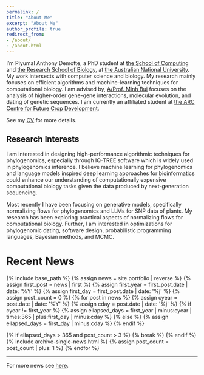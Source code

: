 ```yaml
---
permalink: /
title: "About Me"
excerpt: "About Me"
author_profile: true
redirect_from:
- /about/
- /about.html
---
```


I’m Piyumal Anthony Demotte, a PhD student at [the School of Computing](https://comp.anu.edu.au/) and [the Research School of Biology](https://biology.anu.edu.au/), at [the Australian National University](https://www.anu.edu.au/). 
My work intersects with computer science and biology. My research mainly focuses on efficient algorithms and machine-learning techniques for computational biology. 
I am advised by, [A/Prof. Minh Bui](https://anu-phylogenomics.github.io/) focuses on the analysis of higher-order gene-gene interactions, molecular evolution, and dating of genetic sequences. 
I am currently an affiliated student at [the ARC Centre for Future Crop Development](https://futurecropscentre.edu.au/).

See my [CV](/cv/) for more details.


## Research Interests

I am interested in designing high-performance algorithmic techniques for phylogenomics, especially through IQ-TREE software which is widely used in phylogenomics inference.  I believe machine learning for phylogenomics and language models inspired deep learning approaches for bioinformatics could enhance our understanding of computationally expensive computational biology tasks given the data produced by next-generation sequencing.

Most recently I have been focusing on generative models, specifically normalizing flows for phylogenomics and LLMs for SNP data of plants.  My research has been exploring practical aspects of normalizing flows for computational biology.  Further, I am interested in optimizations for phylogenomic dating, software design, probabilistic programming languages, Bayesian methods, and MCMC.


# Recent News
{% include base_path %}
{% assign news = site.portfolio | reverse %}
{% assign first_post = news | first %}
{% assign first_year = first_post.date | date: '%Y' %}
{% assign first_day = first_post.date | date: '%j' %}
{% assign post_count = 0 %}
{% for post in news %}
{% assign cyear = post.date | date: '%Y' %}
{% assign cday = post.date | date: '%j' %}
{% if cyear != first_year %}
{% assign ellapsed_days = first_year | minus:cyear | times:365 | plus:first_day | minus:cday %}
{% else %}
{% assign ellapsed_days = first_day | minus:cday %}
{% endif %}

{% if ellapsed_days > 365 and post_count > 3 %}
{% break %}
{% endif %}
{% include archive-single-news.html %}
{% assign post_count = post_count | plus: 1 %}
{% endfor %}

---

For more news see [here](/news/).